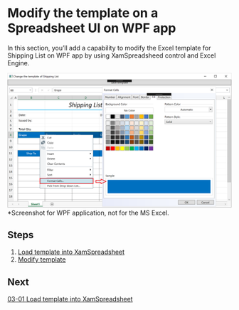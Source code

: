 # Modify the template on a Spreadsheet UI on WPF app

In this section, you’ll add a capability to modify the Excel template for Shipping List on WPF app by using XamSpreadsheed control and Excel Engine.

![](../assets/03-02-01.png)
*Screenshot for WPF application, not for the MS Excel.

## Steps
1. [Load template into XamSpreadsheet](03-01-Load-template-into-XamSpreadsheet.md)
2. [Modify template](03-02-Modify-template.md)

## Next
[03-01 Load template into XamSpreadsheet](03-01-Load-template-into-XamSpreadsheet.md)